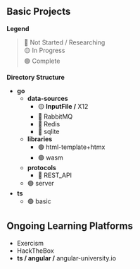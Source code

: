 ## Basic Projects
**Legend**<!--🟠🔵-->  
> 🔴 Not Started / Researching  
> 🟡 In Progress  
> 🟢 Complete

**Directory Structure**
* **go**
  * **data-sources**
    * 🟡 **InputFile /** X12
    * 🔴 RabbitMQ
    * 🔴 Redis
    * 🔴 sqlite
  * **libraries**
    * 🟢 html-template+htmx
    * 🟢 wasm
  * **protocols**
      * 🔴 REST_API
  * 🟢 server
* **ts**
  * 🟢 basic

## Ongoing Learning Platforms
* Exercism
* HackTheBox
* **ts / angular /** angular-university.io
